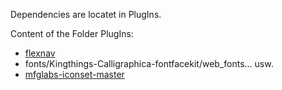 Dependencies are locatet in PlugIns.

Content of the Folder PlugIns:
* [flexnav](//github.com/indyplanets/flexnav)
* fonts/Kingthings-Calligraphica-fontfacekit/web_fonts... usw.
* [mfglabs-iconset-master](//github.com/MfgLabs/mfglabs-iconset)
